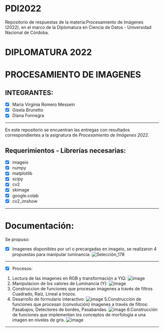 # PDI2022
Repositorio de respuestas de la materia:Procesamiento de Imágenes (2022), en el marco de la Diplomatura en Ciencia de Datos - Universidad Nacional de Córdoba.

# **DIPLOMATURA 2022**

# PROCESAMIENTO DE IMAGENES

## INTEGRANTES:
   - [x] Maria Virginia Romero Messein
   - [x] Gisela Brunetto 
   - [x] Diana Fonnegra   

----   

En este repositorio se encuentran las entregas con resultados correspondientes a la asignatura de _Procesamiento de Imágenes 2022_.

## **Requerimientos - Librerías necesarias**:
   - [x] imageio
   - [x] numpy
   - [x] matplotlib
   - [x] scipy
   - [x] cv2
   - [x] skimage 
   - [x] google.colab
   - [x] cv2_imshow   
----

# Documentación:
Se propuso:
   - [x] Imagenes disponibles por url o precargadas en imageio, se realizaron 4 propuestas para manipular luminancia:
   ![Selección_178](https://user-images.githubusercontent.com/11649711/202180013-8537be9d-0a21-48a6-b97d-c45804dcb1f6.png)

  ----
   - [x] Procesos: 
  1. Lectura de las imagenes en RGB y transformación a YIQ:
  ![image](https://user-images.githubusercontent.com/11649711/202179193-de99d008-9616-4631-ba4c-51740747079c.png)
  2. Manipulacion de los valores de Luminancia (Y):
  ![image](https://user-images.githubusercontent.com/11649711/202179292-7407cd93-dac1-4fe8-abec-5aca88829308.png)
  3. Construccion de funciones que procesan imagenes a través de filtros Cuadrado, Raíz, Lineal a trozos.
  4. Desarrollo de formulario interactivo:
  ![image](https://user-images.githubusercontent.com/11649711/202180558-851294f7-580e-432a-986b-8b921fdcf76e.png)
  5.Construcción de funciones que procesan (convolución) imagenes a través de filtros: Pasabajos, Detectores de bordes, Pasabandas.
  ![image](https://user-images.githubusercontent.com/11649711/202181139-d774a910-387e-4532-a208-883a728c43b6.png)
  6.Construcción de funciones que implementan los conceptos de morfología a una imagen en niveles de gris.
  ![image](https://user-images.githubusercontent.com/11649711/202181486-4f7774ed-72bf-4f45-bf4d-14f445cabfd2.png)


  

  ----
  
